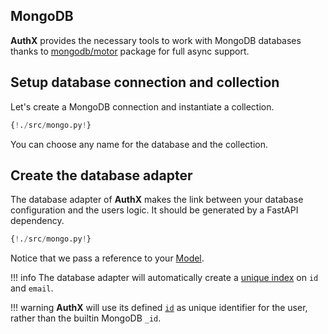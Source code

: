 ## MongoDB

**AuthX** provides the necessary tools to work with MongoDB databases thanks to [mongodb/motor](https://github.com/mongodb/motor) package for full async support.

## Setup database connection and collection

Let's create a MongoDB connection and instantiate a collection.

```py hl_lines="5-8"
{!./src/mongo.py!}
```

You can choose any name for the database and the collection.

## Create the database adapter

The database adapter of **AuthX** makes the link between your database configuration and the users logic. It should be generated by a FastAPI dependency.

```py hl_lines="3 10"
{!./src/mongo.py!}
```

Notice that we pass a reference to your [Model](models.md).

!!! info
    The database adapter will automatically create a [unique index](https://docs.mongodb.com/manual/core/index-unique/) on `id` and `email`.

!!! warning
    **AuthX** will use its defined [`id`](models.md) as unique identifier for the user, rather than the builtin MongoDB `_id`.
